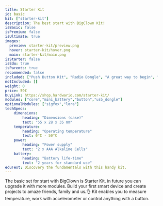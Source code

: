```yaml
---
title: Starter Kit
id: basic
kit: ["starter-kit"]
description: The best start with BigClown Kit!
isBasic: false
isPremium: false
isUltimate: true
images:
  preview: starter-kit/preview.png
  hover: starter-kit/hover.png
  main: starter-kit/main.png
isStarter: false
isEdu: true
isParents: true
recommended: false
included: ["Push Button Kit", "Radio Dongle", "A great way to begin", "100-day risk-free trial","3-year Warranty"]
notIncluded: []
weight: 0
price: 59€
buyLink: https://shop.hardwario.com/starter-kit/
modules: ["core","mini_battery","button","usb_dongle"]
optionalModules: ["sigfox","lora"]
techSpecs:
    dimensions:
        heading: "Dimensions (case)"
        text: "55 x 28 x 35 mm"
    temperature:
        heading: "Operating temperature"
        text: 0°C - 50°C
    power:
        heading: "Power supply"
        text: "2 x AAA Alkaline Cells"
    battery:
        heading: "Battery life-time"
        text: "2 years for standard use"
eduText: Discovery the fundamentals with this handy kit.
---
```


The basic set for start with BigClown is Starter Kit, in future you can upgrade it with more modules. Build your first smart device and create projects to amaze friends, family and us.👌 Kit enables you to measure temperature, work with accelerometer or control anything with a button.
